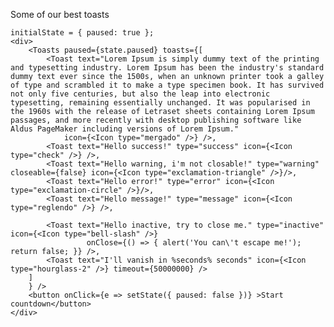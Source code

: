 Some of our best toasts

    initialState = { paused: true };
    <div>
        <Toasts paused={state.paused} toasts={[
            <Toast text="Lorem Ipsum is simply dummy text of the printing and typesetting industry. Lorem Ipsum has been the industry's standard dummy text ever since the 1500s, when an unknown printer took a galley of type and scrambled it to make a type specimen book. It has survived not only five centuries, but also the leap into electronic typesetting, remaining essentially unchanged. It was popularised in the 1960s with the release of Letraset sheets containing Lorem Ipsum passages, and more recently with desktop publishing software like Aldus PageMaker including versions of Lorem Ipsum."
                icon={<Icon type="mergado" />} />,
            <Toast text="Hello success!" type="success" icon={<Icon type="check" />} />,
            <Toast text="Hello warning, i'm not closable!" type="warning" closeable={false} icon={<Icon type="exclamation-triangle" />}/>,
            <Toast text="Hello error!" type="error" icon={<Icon type="exclamation-circle" />}/>,
            <Toast text="Hello message!" type="message" icon={<Icon type="reglendo" />} />,

            <Toast text="Hello inactive, try to close me." type="inactive" icon={<Icon type="bell-slash" />}
                     onClose={() => { alert('You can\'t escape me!'); return false; }} />,
            <Toast text="I'll vanish in %seconds% seconds" icon={<Icon type="hourglass-2" />} timeout={50000000} />
        ]
        } />
        <button onClick={e => setState({ paused: false })} >Start countdown</button>
    </div>
